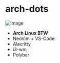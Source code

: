 # arch-dots

![image](https://user-images.githubusercontent.com/78542800/155898860-de082078-924c-41d5-8760-31fd96d57ad9.png)

- **Arch Linux BTW**
- NeoVim + VS-Code
- Alacritty
- i3-wm
- Polybar

